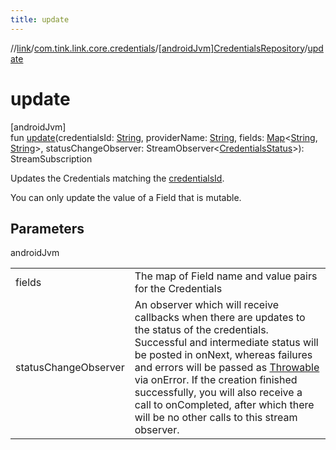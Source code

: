 ```yaml
---
title: update
---
```

//[link](../../../index.html)/[com.tink.link.core.credentials](../index.html)/[[androidJvm]CredentialsRepository](index.html)/[update](update.html)



# update



[androidJvm]\
fun [update](update.html)(credentialsId: [String](https://kotlinlang.org/api/latest/jvm/stdlib/kotlin/-string/index.html), providerName: [String](https://kotlinlang.org/api/latest/jvm/stdlib/kotlin/-string/index.html), fields: [Map](https://kotlinlang.org/api/latest/jvm/stdlib/kotlin.collections/-map/index.html)&lt;[String](https://kotlinlang.org/api/latest/jvm/stdlib/kotlin/-string/index.html), [String](https://kotlinlang.org/api/latest/jvm/stdlib/kotlin/-string/index.html)&gt;, statusChangeObserver: StreamObserver&lt;[CredentialsStatus](../[android-jvm]-credentials-status/index.html)&gt;): StreamSubscription



Updates the Credentials matching the [credentialsId](update.html).



You can only update the value of a Field that is mutable.



## Parameters


androidJvm

| | |
|---|---|
| fields | The map of Field name and value pairs for the Credentials |
| statusChangeObserver | An observer which will receive callbacks when there are updates to the status of the credentials. Successful and intermediate status will be posted in onNext, whereas failures and errors will be passed as [Throwable](https://kotlinlang.org/api/latest/jvm/stdlib/kotlin/-throwable/index.html) via onError. If the creation finished successfully, you will also receive a call to onCompleted, after which there will be no other calls to this stream observer. |





